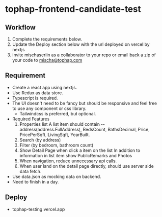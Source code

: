 # tophap-frontend-candidate-test

## Workflow
  1) Complete the requirements below.
  2) Update the Deploy section below with the url deployed on vercel by nextjs
  3) invite mischaserlin as a collaborator to your repo or email back a zip of your code to mischa@tophap.com

## Requirement
- Create a react app using nextjs.
- Use Redux as data store.
- Typescript is required.
- The UI doesn't need to be fancy but should be responsive and feel free to use any component or css library.
  - Tailwindcss is preferred, but optional.
- Required Features
  1. Properties list
     A list item should contain -- address(address.FullAddress), BedsCount, BathsDecimal, Price, PricePerSqft, LivingSqft, YearBuilt.
  2. Search (by address)
  3. Filter (by bedroom, bathroom count)
  4. Show Detail Page when click a item on the list
     In addition to information in list item show PublicRemarks and Photos
  5. When navigation, reduce unnecessary api calls.
  6. When user land on the detail page directly, should use server side data fetch.
- Use data.json as mocking data on backend.
- Need to finish in a day.

## Deploy
- tophap-testing.vercel.app